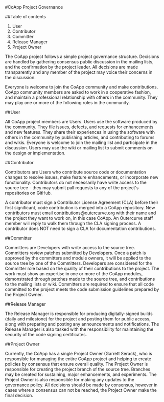 #CoApp Project Governance

##Table of contents

1. User
2. Contributor
3. Committer
4. Release Manager
5. Project Owner

The CoApp project follows a simple project governance structure. Decisions are handled by gathering consensus public discussion in the mailing lists, and the confirmation by the project leader. All decisions are made transparently and any member of the project may voice their concerns in the discussion.

Everyone is welcome to join the CoApp community and make contributions. CoApp community members are asked to work in a cooperative fashion, and maintain a professional relationship with others in the community. They may play one or more of the following roles in the community.

##User

All CoApp project members are Users. Users use the software produced by the community. They file issues, defects, and requests for enhancements and new features. They share their experiences in using the software with others in the community by publishing articles, and contributing to forums and wikis. Everyone is welcome to join the mailing list and participate in the discussion. Users may use the wiki or mailing list to submit comments on the design or implementation.

##Contributor

Contributors are Users who contribute source code or documentation changes to resolve issues, make feature enhancements, or incorporate new functionality. Contributors do not necessarily have write access to the source tree - they may submit pull requests to any of the project's repositories on GitHub.

A contributor must sign a Contributor License Agreement (CLA) before their first significant, code contribution is merged into a CoApp repository. New contributors must email contributions@outercurve.org with their name and the project they want to work on, in this case CoApp. An Outercurve staff member will reply to walk them through the CLA signing process. A contributor does NOT need to sign a CLA for documentation contributions.

##Committer

Committers are Developers with write access to the source tree. Committers review patches submitted by Developers. Once a patch is approved by the committers and module owners, it will be applied to the source tree by one of the Committers. Developers are considered for the Committer role based on the quality of their contributions to the project. The work must show an expertise in one or more of the CoApp modules, demonstrated through patches made to the source tree, and contributions to the mailing lists or wiki.  Committers are required to ensure that all code committed to the project meets the code submission guidelines prepared by the Project Owner.

##Release Manager

The Release Manager is responsible for producing digitally-signed builds (daily and milestone) for the project and posting them for public access, along with preparing and posting any announcements and notifications. The Release Manager is also tasked with the responsibility for maintaining the security of the code signing certificates.

##Project Owner

Currently, the CoApp has a single Project Owner (Garrett Serack), who is responsible for managing the entire CoApp project and helping to create policies by consensus that ensure overall quality. The Project Owner is responsible for creating the project branch of the source tree. Branches may be created for sustaining, major enhancements, and experiments. The Project Owner is also responsible for making any updates to the governance policy. All decisions should be made by consensus, however in cases where a consensus can not be reached, the Project Owner make the final decision.  
